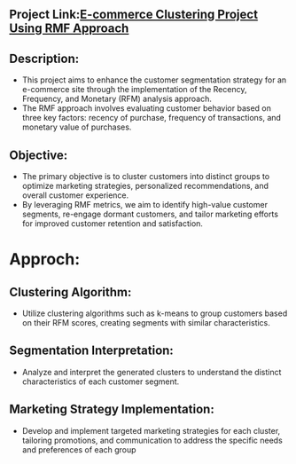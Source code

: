 ## Project Link:[E-commerce Clustering Project Using RMF Approach](https://github.com/PinkyBhansali/Unsupervised-ML/tree/master/Customer%20segmentation%20using%20RFM%20approach)

## Description:
- This project aims to enhance the customer segmentation strategy for an e-commerce site through the implementation of the Recency, Frequency, and Monetary (RFM) analysis approach.
- The RMF approach involves evaluating customer behavior based on three key factors: recency of purchase, frequency of transactions, and monetary value of purchases.

## Objective:
- The primary objective is to cluster customers into distinct groups to optimize marketing strategies, personalized recommendations, and overall customer experience.
- By leveraging RMF metrics, we aim to identify high-value customer segments, re-engage dormant customers, and tailor marketing efforts for improved customer retention and satisfaction.

# Approch:
## Clustering Algorithm: 
- Utilize clustering algorithms such as k-means to group customers based on their RFM scores, creating segments with similar characteristics.
## Segmentation Interpretation: 
- Analyze and interpret the generated clusters to understand the distinct characteristics of each customer segment.
## Marketing Strategy Implementation: 
- Develop and implement targeted marketing strategies for each cluster, tailoring promotions, and communication to address the specific needs and preferences of each group

